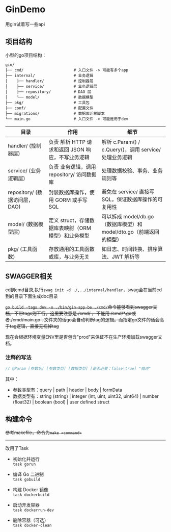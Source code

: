 # GinDemo

用gin试着写一些api

## 项目结构

小型的go项目结构：

```text
gin/
├── cmd/                      # 入口文件 -> 可能有多个app
├── internal/                 # 业务逻辑
│    ├── handler/             # 控制器层
│    ├── service/             # 业务逻辑层
│    ├── repository/          # DAO 层
│    └── model/               # 数据模型
├── pkg/                      # 工具包
├── conf/                     # 配置文件
├── migrations/               # 数据库迁移脚本
└── main.go                   # 入口文件 -> 可能是用于dev
```

| 目录                          | 作用                                                | 细节                                                                |
| ----------------------------- | --------------------------------------------------- | ------------------------------------------------------------------- |
| handler/ (控制器层)           | 负责 解析 HTTP 请求和返回 JSON 响应，不写业务逻辑   | 解析 c.Param() / c.Query()，调用 service/ 处理业务逻辑              |
| service/ (业务逻辑层)         | 负责 业务逻辑，调用 repository/ 访问数据库          | 处理数据校验、事务、业务规则等                                      |
| repository/ (数据访问层，DAO) | 封装数据库操作，使用 GORM 或手写 SQL                | 避免在 service/ 直接写 SQL，保证数据库操作的可复用性                |
| model/ (数据模型层)           | 定义 struct，存储数据库表映射（ORM 模型）和业务模型 | 可以拆成 model/db.go（数据库模型）和 model/dto.go（前端返回的模型） |
| pkg/ (工具函数)               | 存放通用的工具函数或库，与业务无关                  | 如日志、时间转换、排序算法、JWT 解析等                              |

## SWAGGER相关

cd到cmd目录,执行`swag init -d ./,../internal/handler`，swag会在当前cd到的目录下面生成doc目录

~~`go build -tags dev -o ./bin/gin-app-be ./cmd/`命令能够看到swagger文档，不带tags则不行。这里要注意是./cmd/ ，不能用./cmd/*.go或者./cmd/main.go  .  文件夹的话go会自动判断tag的逻辑。而指定go文件的话会高于tag逻辑，直接无视掉tag~~

现在会根据环境变量ENV里是否包含"prod"来保证不在生产环境加载swagger文档。

### 注释的写法 


```go
// @Param [参数名] [参数类型] [数据类型] [是否必要：false|true] "描述"
```

其中：
- 参数类型有：query | path | header | body | formData
- 数据类型有：string (string) | integer (int, uint, uint32, uint64) | number (float32) | boolean (bool) | user defined struct

## 构建命令

~~参考makefile，命令为`make <command>`~~

---

改用了Task

- 初始化并运行  
`task gorun`

- 编译 Go 二进制  
`task gobuild`

- 构建 Docker 镜像  
`task dockerbuild`

- 启动开发容器  
`task dockerrun-dev`

- 删除容器（可选）  
`task docker-clean`
